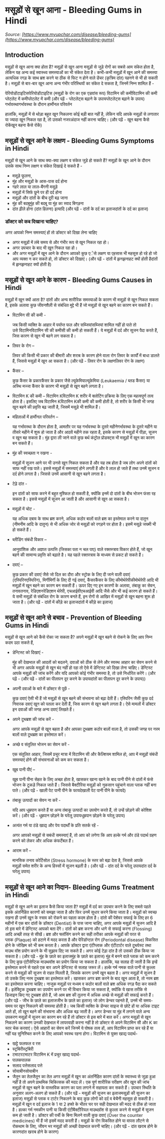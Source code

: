 # मसूड़ों से खून आना - Bleeding Gums in Hindi
_Source: [https://www.myupchar.com/disease/bleeding-gums](https://www.myupchar.com/disease/bleeding-gums)_

## Introduction
मसूड़ों से खून आना क्या होता है?
मसूड़ों से खून आना मसूड़ों से जुड़े रोगों का सबसे आम संकेत होता है, लेकिन यह अन्य कई स्वास्थ्य समस्याओं का भी संकेत देता है।
कभी-कभी मसूड़ों में खून आने की समस्या अत्यधिक रगड़ के साथ ब्रश करने या ठीक से फिट न होने वाले डेंचर (कृत्रिम दांत) पहनने से भी हो सकती है। मसूड़ों से बार-बार खून आना अन्य गंभीर परिस्थियों का संकेत दे सकता है, जिनमें निम्न शामिल हैं -

पेरियोडोंटाइटिसपेरियोडोंटाइटिस (मसूड़ों के रोग का एक एडवांस रूप)
विटामिन की कमीविटामिन की कमी
प्लेटलेट में कमीप्लेटलेट में कमी (और पढ़ें - प्लेटलेट्स बढ़ाने के उपायप्लेटलेट्स बढ़ाने के उपाय)
गर्भावस्थागर्भावस्था के दौरान हार्मोनल परिवर्तन

हालांकि, मसूड़ों में से थोड़ा बहुत खून निकलना कोई बड़ी बात नहीं है, लेकिन यदि आपके मसूड़ों से लगातार या ज्यादा खून निकल रहा है, तो उसको नजरअंदाज नहीं करना चाहिए।
(और पढ़ें - खून बहना कैसे रोकेंखून बहना कैसे रोकें)

## मसूड़ों से खून आने के लक्षण - Bleeding Gums Symptoms in Hindi
मसूड़ों से खून आने के साथ क्या-क्या लक्षण व संकेत जुड़े हो सकते हैं?
मसूड़ों के खून आने के दौरान उसके साथ निम्न लक्षण व संकेत दिखाई दे सकते हैं -
- मसूड़े फूलना,
- मुंह और मसूड़ों के आस-पास दर्द होना
- गहरे लाल या लाल-बैंगनी मसूड़े
- मसूड़ों में सिर्फ छूने पर ही दर्द होना
- मसूड़ों और दांतों के बीच दूरी बढ़ जाना
- मुंह की बदबूमुंह की बदबू या मुंह का स्वाद बिगड़ना
- दांत ढ़ीले होना (दांत हिलना) इत्यादि
(और पढ़ें - दांतों के दर्द का इलाजदांतों के दर्द का इलाज)
### डॉक्टर को कब दिखाना चाहिए?
अगर आपको निम्न समस्याएं हों तो डॉक्टर को दिखा लेना चाहिए
- अगर मसूड़ों में लंबे समय से और गंभीर रूप से खून निकल रहा हो।
- अगर उपचार के बाद भी खून निकल रहा हो।
- और अगर मसूड़ों में खून आने के दौरान आपको कुछ एेसे लक्षण या एहसास भी महसूस हो रहे हो जो आप व्यक्त न कर सकते हो, तो डॉक्टर को दिखाएं।
(और पढ़ें - दांतों में झनझनाहट क्यों होती हैदांतों में झनझनाहट क्यों होती है)

## मसूड़ों से खून आने के कारण - Bleeding Gums Causes in Hindi
मसूड़ों में खून क्यों आता है?
दांतों और अन्य शारीरिक समस्याओं के कारण भी मसूड़ों से खून निकल सकता है, इसके अलावा कुछ जीवनशैली से संबंधित मुद्दे भी हैं जो मसूड़ों से खून बहने का कारण बन सकते हैं।
- विटामिन सी की कमी -
	जब किसी व्यक्ति के आहार में पर्याप्त फल और सब्जियांसब्जियां शामिल नहीं हो पाते तो उसे विटामिनविटामिन सी की कमीसी की कमी हो सकती हैं। ये मसूड़ों में दर्द और सूजन पैदा करते हैं, जिस कारण से खून भी बहने लग सकता है।
- लिवर के रोग –
	लिवर की किसी भी प्रकार की बीमारी और शराब के कारण होने वाला रोग लिवर के कार्यों में बाधा डालते हैं, जिससे मसूड़ों में खून आ सकता है। (और पढ़ें - लिवर रोग के लक्षणलिवर रोग के लक्षण)
- कैंसर –
	कुछ कैंसर के प्रकारकैंसर के प्रकार जैसे ल्यूकेमियाल्यूकेमिया (Leukaemia / ब्लड कैंसर) या अस्थि मज्जा कैंसर के कारण भी मसूड़ों से खून बहने लगता है।
- विटामिन K की कमी –
विटामिन Kविटामिन K शरीर में क्लोटिंग प्रक्रिया के लिए एक महत्वपूर्ण तत्व होता है। इसलिए जब विटामिन Kविटामिन Kकी कमी की कमी होती है, तो शरीर के किसी भी जगह खून बहने की प्रवृत्ति बढ़ जाती है, जिसमें मसूड़े भी शामिल हैं।
- महिलाओं में हार्मोनल परिवर्तन –
	यह गर्भावस्था के दौरान होता है, आमतौर पर यह गर्भावस्था के दूसरे महीनेगर्भावस्था के दूसरे महीने या तीसरे महीने में शुरू हो जाता है और आठवें महीने तक रहता है, इसके कारण से मसूड़ों में पीड़ा, सूजन व खून बह सकता है। मुंह द्वारा ली जाने वाले कुछ बर्थ कंट्रोल प्रोडक्ट्स भी मसूड़ों में खून का कारण बन सकते हैं।
- मुंह की स्वच्छता न रखना -
	मसूड़ों में सूजन आने पर भी उनसे खून निकल सकता है और यह तब होता है जब लोग अपने दांतों को साफ नहीं रख पाते। इससे मसूड़ों में समस्याएं होने लगती हैं और वे लाल हो जाते हैं तथा उनमें सूजन व दर्द होने लगता है। जिससे उनमें आसानी से खून बहने लगता है। ​
- टेढ़े दांत -
	इन दांतों को साफ करने में बहुत मुश्किल हो सकती है, क्योंकि इनमें दो दांतों के बीच भोजन फंसा रह सकता है। इससे मसूड़ों में सूजन आ जाती है और आसानी से खून आ सकता है।
- मसूड़ों में चोट -
	यह अधिक दबाव के साथ ब्रश करने, अधिक कठोर बालों वाले ब्रश का इस्तेमाल करने या दातुन (नीमनीम आदि के दातुन) से भी अधिक जोर से मसूड़ों को रगड़ने पर होता है। इसमें मसूड़े जख्मी भी हो सकते हैं।
- ब्लीडिंग संबंधी विकार –
	आनुवांशिक और अज्ञात उत्पत्ति (जिसका पता न चल पाए) वाले रक्तस्त्राव विकार होते हैं, जो खून बहने की सामान्य प्रवृत्ति को बढ़ाते है। यह पहले रक्तस्त्राव के माध्यम से प्रकट हो सकते हैं।
- दवाएं –
	कुछ प्रकार की दवाएं जैसे जो दिल का दौरा और स्ट्रोक के लिए दी जाने वाली दवाएं (एस्पिरिनएस्पिरिन), मिर्गीमिर्गी के लिए दी गई दवाएं, कैंसरकैंसर के लिए कीमोथेरेपीकीमोथेरेपी आदि भी मसूड़ों में खून बहने का कारण बन सकती हैं।
ऊपर दिए गए इन कारणों के अलावा, तंबाकू का सेवन, तनावतनाव, रेडिएशनरेडिएशन थेरेपी, एचआईवीएचआईवी आदि जैसे और भी कई कारण हो सकते हैं। ये सभी मसूड़ों से संबंधित रोग के कारण बनते हैं, इन रोगों से आखिर में मसूड़ों से खून बहना शुरू हो जाता है।
(और पढ़ें - दांतों में कीड़े का इलाजदांतों में कीड़े का इलाज)

## मसूड़ों से खून आने से बचाव - Prevention of Bleeding Gums in Hindi
मसूड़ों से खून आने को कैसे रोका जा सकता है?
अपने मसूड़ों में खून बहने से रोकने के लिए आप निम्न कदम उठा सकते हैं,
- डेन्टिस्ट को दिखाएं -
	मुंह की देखभाल की आदतों को बदलने, दवाओं को ठीक से लेने और स्वस्थ आहार का सेवन करने से भी अगर आपके मसूड़ों से खून बंद नहीं हो रहा तो ऐसे में डेन्टिस्ट को दिखा लेना चाहिए। डेन्टिस्ट आपके मसूड़ों की जांच करेंगे और यदि आपको कोई गंभीर समस्या है, तो उसे निर्धारित करेंगे। (और पढ़ें - (और पढ़ें - दांतों का पीलापन दूर करने के उपायदांतों का पीलापन दूर करने के उपाय))
- अपनी दवाओं के बारे में डॉक्टर से पूछें - 
	कुछ दवाएं ऐसी भी हैं जो मसूड़ों से खून बहने की संभावना को बढ़ा देती हैं। एस्पिरिन जैसी कुछ दर्द निवारक दवाएं खून को पतला कर देती हैं, जिस कारण से खून बहने लगता है। ऐसे मामलों में डॉक्टर इन दवाओं की जगह अन्य दवाएं लिखते हैं।
- अपने टूथब्रश की जांच करें -
	अगर आपके मसूड़ों से खून बहता है और आपका टूथब्रश कठोर बालों वाला है, तो उसकी जगह पर नरम बालों वाले टूथब्रश का इस्तेमाल करें।
- अच्छे व संतुलित भोजन का सेवन करें -
	एक संतुलित आहार, जिसमें प्रचुर मात्रा में विटामिन सी और कैल्शियम शामिल हो, आप में मसूड़ों संबंधी समस्याएं होने की संभावनाओं को कम कर सकता है।
- खूब पानी पीएं –
	खूब पानी पीना सेहत के लिए अच्छा होता है, खासकर खाना खाने के बाद पानी पीने से दांतों में फंसे भोजन के टुकड़े निकल जाते हैं। जिससे बैक्टीरिया मसूड़ों को नुकसान पहुंचाने वाला प्लाक नहीं बना पाते। (और पढ़ें - खाली पेट पानी पीने के फायदेखाली पेट पानी पीने के फायदे)
- तंबाकू उत्पादों का सेवन ना करें -
	यदि आप धूम्रपान करते हैं या अन्य तंबाकू उत्पादों का उपयोग करते हैं, तो उन्हें छोड़ने की कोशिश करें। (और पढ़ें - धूम्रपान छोड़ने के घरेलू उपायधूम्रपान छोड़ने के घरेलू उपाय)
- अत्यंत गर्म या ठंडे खाद्य और पेय पदार्थों के प्रति सतर्क रहें -
	अगर आपको मसूड़ों से सबंधी समस्याएं हैं, तो आप को लगेगा कि आप हल्के गर्म और ठंडे पदार्थ ग्रहण करने को लेकर और अधिक कंफर्टेबल हैं।
- आराम करें –
	मानसिक तनाव कोर्टिसोल (Stress hormone) के स्तर को बढ़ा देता है, जिससे आपके मसूड़ों समेत शरीर के अन्य हिस्सों में सूजन बढ़ती है।
(और पढ़ें - दांत दर्द के घरेलू उपायदांत दर्द के घरेलू उपाय)

## मसूड़ों से खून आने का निदान- Bleeding Gums Treatment in Hindi
मसूड़ों से खून आने का इलाज कैसे किया जाता है?
मसूड़ों में दर्द का उपचार करने के लिए सबसे पहले इसके अंतर्निहित कारणों को समझा जाता है और फिर उनमें सुधार करने किया जाता है।
मसूड़ों को स्वच्छ रखना ही उनमें खून के स्त्राव को रोकने का पहला कदम होता है। दांतो की पेशेवर सफाई के लिए हर 6 महीनों में एक बार दांतों के डॉक्टर (Dentist) के पास जाना चाहिए, अगर आपके मसूड़ों में सूजन आदि है तो इस बारे में डेन्टिस्ट आपको बता देंगे। दांतों को ब्रश करना और धागे से सफाई करना (Flossing) आदि अच्छी तरह से सीखें। ब्रश और फ्लॉसिंग करने का सही तरीका आपके मसूड़ों की परत से प्लाक (Plaque) को हटाने में मदद करता है और पेरिडॉन्टल रोग (Periodontal disease) विकसित होने के जोखिम को भी कम करता है। आपके डॉक्टर द्वारा एंटीप्लाक और एंटीटार्टर वाले टूथपेस्ट तथा माउथ वॉश प्रयोग करने के भी सुझाव दिए जा सकते हैं। अगर कोई टेढ़ा दांत है तो उसको ठीक किया जा सकता है।
(और पढ़ें - मुंह के छाले का इलाजमुंह के छाले का इलाज)​
मुंह में बनने वाले प्लाक को कम करने के लिए कुछ एंटीसेप्टिक माउथवॉश का प्रयोग किया जा सकता है। हालांकि, यह सलाह दी जाती है कि इन्हें इस्तेमाल करने से पहले एक बार अपने डेन्टिस्ट से सलाह जरूर लें।
हल्के गर्म नमक वाले पानी से कुल्ला करने से मसूड़ों की सूजन से राहत मिलती है, जिसके कारण उनमें खून बहता है।
अगर मसूड़ों में सूजन है तो उसके लिए नरम टूथब्रश का इस्तेमाल करें। खासकर अगर ब्रश करने के बाद खून आता है, तो नरम ब्रश का इस्तेमाल करना चाहिए। नाजुक मसूड़ों पर मध्यम व कठोर बालों वाले ब्रश अधिक रगड़ पैदा कर सकते हैं।
इलेक्ट्रिक टूथब्रश का उपयोग करने पर भी विचार किया जा सकता है, क्योंकि ये खास तरीके से डिजाइन किए गए टूथब्रश होते हैं, जो आम ब्रश की तुलना में अधिक अच्छे से मसूड़ों की सफाई करते हैं।
(और पढ़ें - जीभ के छाले का इलाजजीभ के छाले का इलाज)​​​
जो लोग डेन्चर पहनते हैं, उनमें भी समय-समय पर खून निकलने की समस्या होती है। जब किसी व्यक्ति के डेंन्चर साइज से छोटे हों या अधिक टाइट आते हों, तो खून बहने की संभावना और अधिक बढ़ जाती है। अगर डेन्चर या मुंह में लगाने वाले अन्य उपकरण मसूड़ों में सूजन का कारण बन रहे हैं तो डॉक्टर से इस बारे में बात करें।
अगर मसूड़ों से खून निकलने का कारण उनकी देखभाल में लापरवाही करना नहीं है तो डॉक्टर से अपने विटामिन सी और K का स्तर चेक करवाएं। ऐसे आहारों का सेवन करें जिनमें ये पोषक तत्व हों, आप विटामिन प्राप्त कर रहे हैं या नहीं यह सुनिश्चित करने के लिए आपको स्वस्थ रहना होगा।
विटामिन से युक्त खाद्य पदार्थ-
- खट्टे फलफल व रस
- स्ट्रॉबेरीस्ट्रॉबेरी
- टमाटरटमाटर
विटामिन K में प्रचुर खाद्य पदार्थ-
- पालकपालक
- सलाद पत्तेसलाद पत्ते
- सोयाबीनसोयाबीन
- जैतून का तेलजैतून का तेल
अगर मसूड़ों में खून का अंतर्निहित कारण दांतों के स्वास्थ्य से जुड़ा हुआ नहीं है तो अपने प्राथमिक चिकित्सक की मदद लें। एक पूर्ण शारीरिक परीक्षण और खून की जांच मसूड़ों से खून बहने के वास्तविक कारण का पता लगाने में सहायता कर सकते हैं। उपचार स्थिति के अनुसार अलग-अलग हो सकते हैं।
(और पढ़ें - मसूड़ों की सूजन का इलाजमसूड़ों की सूजन का इलाज)
मसूड़ों से प्लाक व टार्टर निकलने के बाद कुछ लोगों को दर्द व बेचैनी महसूस हो सकती है। मसूड़ों में खून व दर्द इलाज के 1 या 2 हफ्ते के भीतर घर पर सही देखभाल की मदद से ठीक हो जाता है।
हल्का गर्म नमकीन पानी या किसी एंटीबैक्टीरियल माउथव़ॉश से कुल्ला करने से मसूड़ों में सूजन कम हो जाती है। डॉक्टर की पर्ची के बिना मिलने वाली कुछ दवाएं (Over the counter medicines) भी हैं जो इसमें मदद करती हैं।
मसूड़ों के रोग विकसित होने या वापस लौटने से रोकथाम के लिए, जीवन भर मसूड़ों की अच्छी देखभाल करनी चाहिए।
(और पढ़ें - दांत खराब होने के कारणदांत खराब होने के कारण)​

